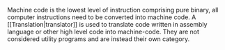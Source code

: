 Machine code is the lowest level of instruction comprising pure binary, all computer instructions need to be converted into machine code. A [[Translation|translator]] is used to translate code written in assembly language or other high level code into machine-code. They are not considered utility programs and are instead their own category.